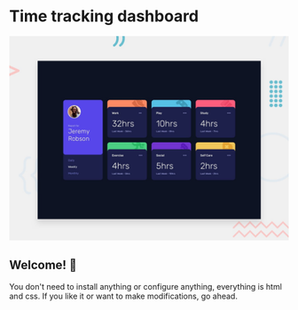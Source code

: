 # Time tracking dashboard

![Design preview for the Time tracking dashboard](./design/desktop-preview.jpg)

## Welcome! 👋

You don't need to install anything or configure anything, everything is html and css. If you like it or want to make modifications, go ahead.